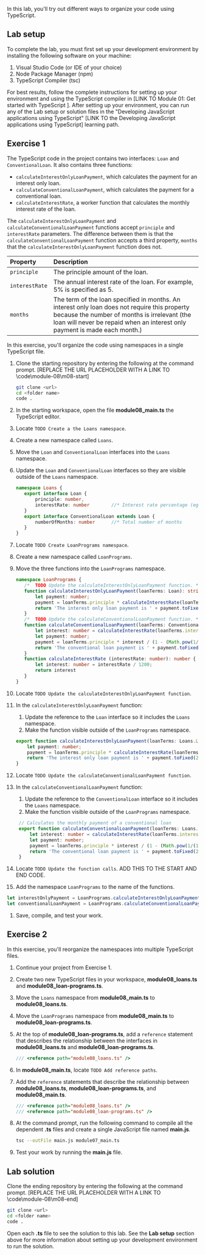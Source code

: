 In this lab, you'll try out different ways to organize your code using TypeScript.

## Lab setup


To complete the lab, you must first set up your development environment by installing the following software on your machine:

1. Visual Studio Code (or IDE of your choice)
2. Node Package Manager (npm)
3. TypeScript Compiler (tsc)

For best results, follow the complete instructions for setting up your environment and using the TypeScript compiler in [LINK TO Module 01: Get started with TypeScript ]. After setting up your environment, you can run any of the Lab setup or solution files in the "Developing JavaScript applications using TypeScript" [LINK TO the Developing JavaScript applications using TypeScript] learning path.

## Exercise 1

The TypeScript code in the project contains two interfaces: `Loan` and `ConventionalLoan`. It also contains three functions:

- `calculateInterestOnlyLoanPayment`, which calculates the payment for an interest only loan.
- `calculateConventionalLoanPayment`, which calculates the payment for a  conventional loan.
- `calculateInterestRate`, a worker function that calculates the monthly interest rate of the loan.

The `calculateInterestOnlyLoanPayment` and `calculateConventionalLoanPayment` functions accept `principle` and `interestRate` parameters. The difference between them is that the `calculateConventionalLoanPayment` function accepts a third property, `months` that the `calculateInterestOnlyLoanPayment` function does not.

| Property| Description|
| :--- | :--- |
| `principle`| The principle amount of the loan.|
| `interestRate`| The annual interest rate of the loan. For example, 5% is specified as 5.|
| `months`| The term of the loan specified in months. An interest only loan does not require this property because the number of months is irrelevant (the loan will never be repaid when an interest only payment is made each month.)|

In this exercise, you'll organize the code using namespaces in a single TypeScript file.

1. Clone the starting repository by entering the following at the command prompt. [REPLACE THE URL PLACEHOLDER WITH A LINK TO \code\module-08\m08-start] 

   ```bash
   git clone <url>
   cd <folder name>
   code .
   ```

1. In the starting workspace, open the file **module08_main.ts** the TypeScript editor.
1. Locate `TODO Create a the Loans namespace`.
1. Create a new namespace called `Loans`.
1. Move the `Loan` and `ConventionalLoan` interfaces into the `Loans` namespace.
1. Update the `Loan` and `ConventionalLoan` interfaces so they are visible outside of the `Loans` namespace.

   ```typescript
   namespace Loans {
      export interface Loan {
          principle: number,
          interestRate: number        //* Interest rate percentage (eg. 14 is 14%)
      }
      export interface ConventionalLoan extends Loan {
          numberOfMonths: number      //* Total number of months
      }
   }
   ```

1. Locate `TODO Create LoanPrograms namespace`.
1. Create a new namespace called `LoanPrograms`.
1. Move the three functions into the `LoanPrograms` namespace.

   ```typescript
   namespace LoanPrograms {
      /*  TODO Update the calculateInterestOnlyLoanPayment function. */
      function calculateInterestOnlyLoanPayment(loanTerms: Loan): string {
          let payment: number;
          payment = loanTerms.principle * calculateInterestRate(loanTerms.interestRate);
          return 'The interest only loan payment is ' + payment.toFixed(2);
      }
      /*  TODO Update the calculateConventionalLoanPayment function. */     
      function calculateConventionalLoanPayment(loanTerms: ConventionalLoan): string {
          let interest: number = calculateInterestRate(loanTerms.interestRate);
          let payment: number;
          payment = loanTerms.principle * interest / (1 - (Math.pow(1/(1 + interest), loanTerms.months)));
          return 'The conventional loan payment is ' + payment.toFixed(2);
      }
      function calculateInterestRate (interestRate: number): number {
          let interest: number = interestRate / 1200;
          return interest
      }
   }
   ```

1. Locate `TODO Update the calculateInterestOnlyLoanPayment function`.
1. In the `calculateInterestOnlyLoanPayment` function:
   1. Update the reference to the `Loan` interface so it includes the `Loans` namespace.
   1. Make the function visible outside of the `LoanPrograms` namespace.

   ```typescript
   export function calculateInterestOnlyLoanPayment(loanTerms: Loans.Loan): string {
       let payment: number;
       payment = loanTerms.principle * calculateInterestRate(loanTerms.interestRate);
       return 'The interest only loan payment is ' + payment.toFixed(2);
   }
   ```

1. Locate `TODO Update the calculateConventionalLoanPayment function`.
1. In the `calculateConventionalLoanPayment` function:
   1. Update the reference to the `ConventionalLoan` interface so it includes the `Loans` namespace.
   1. Make the function visible outside of the `LoanPrograms` namespace.

   ```typescript
    // Calculates the monthly payment of a conventional loan      
    export function calculateConventionalLoanPayment(loanTerms: Loans.ConventionalLoan): string {
        let interest: number = calculateInterestRate(loanTerms.interestRate);
        let payment: number;
        payment = loanTerms.principle * interest / (1 - (Math.pow(1/(1 + interest), loanTerms.months)));
        return 'The conventional loan payment is ' + payment.toFixed(2);
    }
   ```

1. Locate `TODO Update the function calls`. ADD THIS TO THE START AND END CODE.
1. Add the namespace `LoanPrograms` to the name of the functions.

```typescript
let interestOnlyPayment = LoanPrograms.calculateInterestOnlyLoanPayment({principle: 30000, interestRate: 5});
let conventionalLoanPayment = LoanPrograms.calculateConventionalLoanPayment({principle: 30000, interestRate: 5, months: 180});
```

1. Save, compile, and test your work.

## Exercise 2

In this exercise, you'll reorganize the namespaces into multiple TypeScript files.

1. Continue your project from Exercise 1.
1. Create two new TypeScript files in your workspace, **module08_loans.ts** and **module08_loan-programs.ts**.
1. Move the `Loans` namespace from **module08_main.ts** to **module08_loans.ts**.
1. Move the `LoanPrograms` namespace from **module08_main.ts** to **module08_loan-programs.ts**.
1. At the top of **module08_loan-programs.ts**, add a `reference` statement that describes the relationship between the interfaces in **module08_loans.ts** and **module08_loan-programs.ts**.

   ```typescript
   /// <reference path="module08_loans.ts" />
   ```

1. In **module08_main.ts**, locate `TODO Add reference paths`.
1. Add the `reference` statements that describe the relationship between **module08_loans.ts**, **module08_loan-programs.ts**, and **module08_main.ts**.

   ```typescript
   /// <reference path="module08_loans.ts" />
   /// <reference path="module08_loan-programs.ts" />
   ```

1. At the command prompt, run the following command to compile all the dependent **.ts** files and create a single JavaScript file named **main.js**.

   ```bash
   tsc --outFile main.js module07_main.ts
   ```

1. Test your work by running the **main.js** file.

## Lab solution

Clone the ending repository by entering the following at the command prompt. [REPLACE THE URL PLACEHOLDER WITH A LINK TO \code\module-08\m08-end] 

```bash
git clone <url>
cd <folder name>
code .
```

Open each **.ts** file to see the solution to this lab. See the **Lab setup** section above for more information about setting up your development environment to run the solution.
